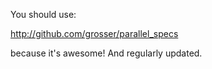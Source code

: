 You should use:

http://github.com/grosser/parallel_specs

because it's awesome!  And regularly updated.
